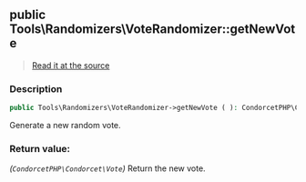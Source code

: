 ## public Tools\Randomizers\VoteRandomizer::getNewVote

> [Read it at the source](https://github.com/julien-boudry/Condorcet/blob/master/src/Tools/Randomizers/VoteRandomizer.php#L25)

### Description    

```php
public Tools\Randomizers\VoteRandomizer->getNewVote ( ): CondorcetPHP\Condorcet\Vote
```

Generate a new random vote.
    

### Return value:   

*(`CondorcetPHP\Condorcet\Vote`)* Return the new vote.

